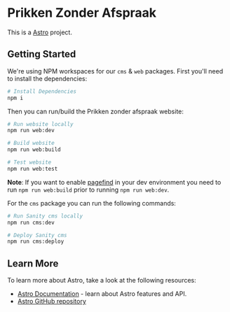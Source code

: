 # Prikken Zonder Afspraak

This is a [Astro](https://astro.build) project.

## Getting Started

We're using NPM workspaces for our `cms` & `web` packages.
First you'll need to install the dependencies:

```bash
# Install Dependencies
npm i
```

Then you can run/build the Prikken zonder afspraak website:

```bash
# Run website locally
npm run web:dev

# Build website
npm run web:build

# Test website
npm run web:test
```

**Note**: If you want to enable [pagefind](https://pagefind.app) in your dev environment you need to run `npm run web:build` prior to running `npm run web:dev`.

For the `cms` package you can run the following commands:

```bash
# Run Sanity cms locally
npm run cms:dev

# Deploy Sanity cms
npm run cms:deploy
```

## Learn More

To learn more about Astro, take a look at the following resources:

- [Astro Documentation](https://docs.astro.build/) - learn about Astro features and API.
- [Astro GitHub repository](https://github.com/withastro/astro)
